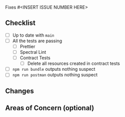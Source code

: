 Fixes #\<INSERT ISSUE NUMBER HERE\>

## Checklist

- [ ] Up to date with `main`
- [ ] All the tests are passing
  - [ ] Prettier
  - [ ] Spectral Lint
  - [ ] Contract Tests
    - [ ] Delete all resources created in contract tests
- [ ] `npm run bundle` outputs nothing suspect
- [ ] `npm run postman` outputs nothing suspect

## Changes

## Areas of Concern (optional)
